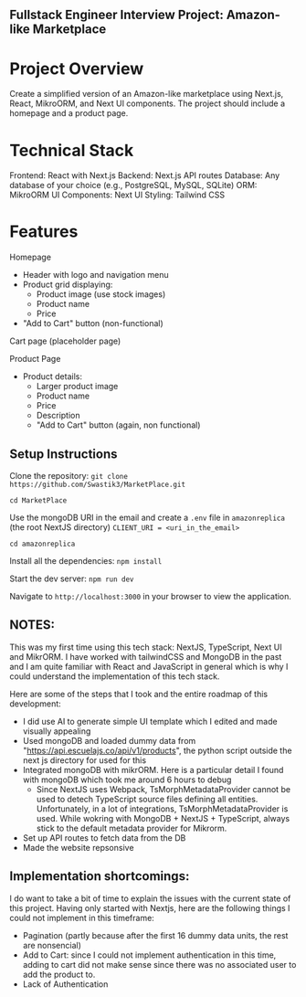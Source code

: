## Fullstack Engineer Interview Project: Amazon-like Marketplace
# Project Overview
Create a simplified version of an Amazon-like marketplace using Next.js, React, MikroORM, and Next UI components. The project should include a homepage and a product page.

# Technical Stack
Frontend: React with Next.js
Backend: Next.js API routes
Database: Any database of your choice (e.g., PostgreSQL, MySQL, SQLite)
ORM: MikroORM
UI Components: Next UI
Styling: Tailwind CSS

# Features

Homepage
- Header with logo and navigation menu
- Product grid displaying:
    - Product image (use stock images)
    - Product name
    - Price
- "Add to Cart" button (non-functional)

Cart page (placeholder page)


Product Page
- Product details:
    - Larger product image
    - Product name
    - Price
    - Description
    - "Add to Cart" button (again, non functional)

## Setup Instructions

Clone the repository:
`git clone https://github.com/Swastik3/MarketPlace.git`
 
`cd MarketPlace`


Use the mongoDB URI in the email and create a `.env` file in `amazonreplica` (the root NextJS directory)
`CLIENT_URI = <uri_in_the_email>`

`cd amazonreplica`

Install all the dependencies: `npm install`

Start the dev server: `npm run dev`

Navigate to `http://localhost:3000` in your browser to view the application.

## NOTES:

This was my first time using this tech stack: NextJS, TypeScript, Next UI and MikrORM. I have worked with tailwindCSS and MongoDB in the past and I am quite familiar with React and JavaScript in general which is why I could understand the implementation of this tech stack.

Here are some of the steps that I took and the entire roadmap of this development:
- I did use AI to generate simple UI template which I edited and made visually appealing
- Used mongoDB and loaded dummy data from "https://api.escuelajs.co/api/v1/products", the python script outside the next js directory for used for this
- Integrated mongoDB with mikrORM. Here is a particular detail I found with mongoDB which took me around 6 hours to debug
    - Since NextJS uses Webpack, TsMorphMetadataProvider cannot be used to detech TypeScript source files defining all entities. Unfortunately, in a lot of integrations, TsMorphMetadataProvider is used. While wokring with MongoDB + NextJS + TypeScript, always stick to the default metadata provider for Mikrorm.
- Set up API routes to fetch data from the DB 
- Made the website repsonsive

## Implementation shortcomings:
I do want to take a bit of time to explain the issues with the current state of this project. Having only started with Nextjs, here are the following things I could not implement in this timeframe:
- Pagination (partly because after the first 16 dummy data units, the rest are nonsencial)
- Add to Cart: since I could not implement authentication in this time, adding to cart did not make sense since there was no associated user to add the product to.
- Lack of Authentication

